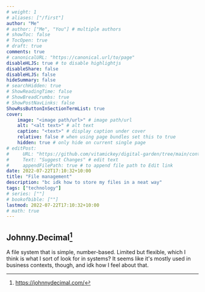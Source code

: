 ```yaml
---
# weight: 1
# aliases: ["/first"]
author: "Me"
# author: ["Me", "You"] # multiple authors
# showToc: false
# TocOpen: true
# draft: true
comments: true
# canonicalURL: "https://canonical.url/to/page"
disableHLJS: true # to disable highlightjs
disableShare: false
disableHLJS: false
hideSummary: false
# searchHidden: true
# ShowReadingTime: false
# ShowBreadCrumbs: true
# ShowPostNavLinks: false
ShowRssButtonInSectionTermList: true
cover:
    image: "<image path/url>" # image path/url
    alt: "<alt text>" # alt text
    caption: "<text>" # display caption under cover
    relative: false # when using page bundles set this to true
    hidden: true # only hide on current single page
# editPost:
#     URL: "https://github.com/vitamickey/digital-garden/tree/main/content"
#     Text: "Suggest Changes" # edit text
#     appendFilePath: true # to append file path to Edit link
date: 2022-07-22T17:10:32+10:00
title: "File management"
description: "bc idk how to store my files in a neat way"
tags: ["technology"]
# series: [""]
# bookofbible: [""]
lastmod: 2022-07-22T17:10:32+10:00
# math: true
---
```


## Johnny.Decimal[^1]

A file system that is simple, number-based. Limited but flexible, which I think is what I sort of look for in systems? It seems like it's mostly used in business contexts, though, and idk how I feel about that.

[^1]: https://johnnydecimal.com/
